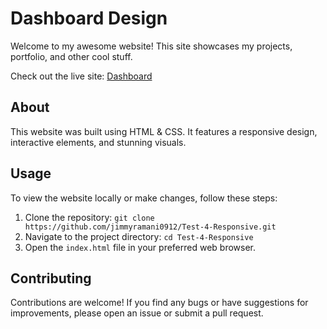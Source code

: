 # Dashboard Design

Welcome to my awesome website! This site showcases my projects, portfolio, and other cool stuff.

Check out the live site: [Dashboard](https://test-4-me-resp.netlify.app/)

## About

This website was built using HTML & CSS. It features a responsive design, interactive elements, and stunning visuals.

## Usage

To view the website locally or make changes, follow these steps:

1. Clone the repository: `git clone https://github.com/jimmyramani0912/Test-4-Responsive.git`
2. Navigate to the project directory: `cd Test-4-Responsive`
3. Open the `index.html` file in your preferred web browser.

## Contributing

Contributions are welcome! If you find any bugs or have suggestions for improvements, please open an issue or submit a pull request.
